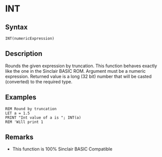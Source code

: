 # INT

## Syntax


```
INT(numericExpression)
```


## Description

Rounds the given expression by truncation. This function behaves
exactly like the one in the Sinclair BASIC ROM.
Argument must be a numeric expression. Returned value is a long (32 bit) number
that will be casted (converted) to the required type.

## Examples


```
REM Round by truncation
LET a = 1.5
PRINT "Int value of a is "; INT(a)
REM 'Will print 1
```


## Remarks

* This function is 100% Sinclair BASIC Compatible


